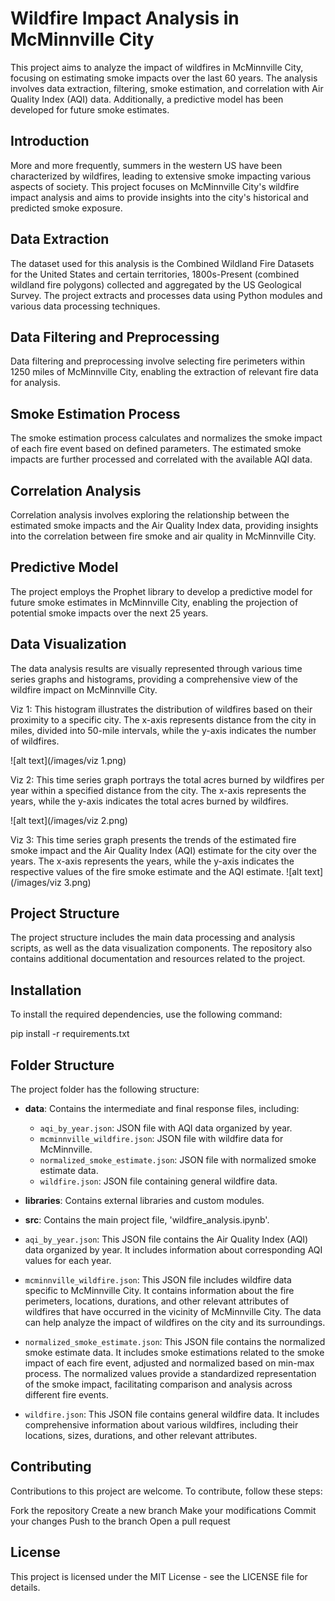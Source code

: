 
# Wildfire Impact Analysis in McMinnville City
This project aims to analyze the impact of wildfires in McMinnville City, focusing on estimating smoke impacts over the last 60 years. The analysis involves data extraction, filtering, smoke estimation, and correlation with Air Quality Index (AQI) data. Additionally, a predictive model has been developed for future smoke estimates.


## Introduction

More and more frequently, summers in the western US have been characterized by wildfires, leading to extensive smoke impacting various aspects of society. This project focuses on McMinnville City's wildfire impact analysis and aims to provide insights into the city's historical and predicted smoke exposure.

## Data Extraction

The dataset used for this analysis is the Combined Wildland Fire Datasets for the United States and certain territories, 1800s-Present (combined wildland fire polygons) collected and aggregated by the US Geological Survey. The project extracts and processes data using Python modules and various data processing techniques.

## Data Filtering and Preprocessing

Data filtering and preprocessing involve selecting fire perimeters within 1250 miles of McMinnville City, enabling the extraction of relevant fire data for analysis.

## Smoke Estimation Process

The smoke estimation process calculates and normalizes the smoke impact of each fire event based on defined parameters. The estimated smoke impacts are further processed and correlated with the available AQI data.

## Correlation Analysis

Correlation analysis involves exploring the relationship between the estimated smoke impacts and the Air Quality Index data, providing insights into the correlation between fire smoke and air quality in McMinnville City.

## Predictive Model

The project employs the Prophet library to develop a predictive model for future smoke estimates in McMinnville City, enabling the projection of potential smoke impacts over the next 25 years.

## Data Visualization

The data analysis results are visually represented through various time series graphs and histograms, providing a comprehensive view of the wildfire impact on McMinnville City.

Viz 1:
This histogram illustrates the distribution of wildfires based on their proximity to a specific city. The x-axis represents distance from the city in miles, divided into 50-mile intervals, while the y-axis indicates the number of wildfires.


![alt text](/images/viz 1.png)


Viz 2:
This time series graph portrays the total acres burned by wildfires per year within a specified distance from the city. The x-axis represents the years, while the y-axis indicates the total acres burned by wildfires.

![alt text](/images/viz 2.png)


Viz 3:
This time series graph presents the trends of the estimated fire smoke impact and the Air Quality Index (AQI) estimate for the city over the years. The x-axis represents the years, while the y-axis indicates the respective values of the fire smoke estimate and the AQI estimate.
![alt text](/images/viz 3.png)

## Project Structure

The project structure includes the main data processing and analysis scripts, as well as the data visualization components. The repository also contains additional documentation and resources related to the project.

## Installation

To install the required dependencies, use the following command:


pip install -r requirements.txt




## Folder Structure

The project folder has the following structure:

- **data**: Contains the intermediate and final response files, including:
  - `aqi_by_year.json`: JSON file with AQI data organized by year.
  - `mcminnville_wildfire.json`: JSON file with wildfire data for McMinnville.
  - `normalized_smoke_estimate.json`: JSON file with normalized smoke estimate data.
  - `wildfire.json`: JSON file containing general wildfire data.

- **libraries**: Contains external libraries and custom modules.
- **src**: Contains the main project file, 'wildfire_analysis.ipynb'.




- `aqi_by_year.json`: This JSON file contains the Air Quality Index (AQI) data organized by year. It  includes information about corresponding AQI values for each year. 

- `mcminnville_wildfire.json`: This JSON file includes wildfire data specific to McMinnville City. It contains information about the fire perimeters, locations, durations, and other relevant attributes of wildfires that have occurred in the vicinity of McMinnville City. The data can help analyze the impact of wildfires on the city and its surroundings.

- `normalized_smoke_estimate.json`: This JSON file contains the normalized smoke estimate data. It  includes smoke estimations related to the smoke impact of each fire event, adjusted and normalized based on min-max process. The normalized values provide a standardized representation of the smoke impact, facilitating comparison and analysis across different fire events.

- `wildfire.json`: This JSON file contains general wildfire data. It  includes comprehensive information about various wildfires, including their locations, sizes, durations, and other relevant attributes. 


## Contributing
Contributions to this project are welcome. To contribute, follow these steps:

Fork the repository
Create a new branch
Make your modifications
Commit your changes
Push to the branch
Open a pull request

## License
This project is licensed under the MIT License - see the LICENSE file for details.
